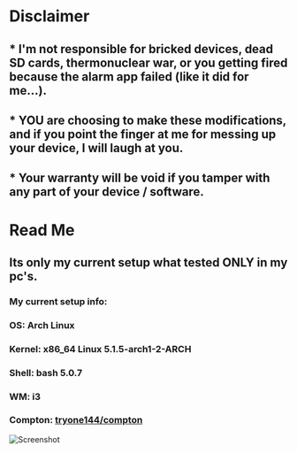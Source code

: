 # Disclaimer
## * I'm not responsible for bricked devices, dead SD cards, thermonuclear war, or you getting fired because the alarm app failed (like it did for me...). 
## * YOU are choosing to make these modifications, and if you point the finger at me for messing up your device, I will laugh at you. 
## * Your warranty will be void if you tamper with any part of your device / software.

# Read Me

## Its only my current setup what tested ONLY in my pc's.
### My current setup info:

### OS: Arch Linux
### Kernel: x86_64 Linux 5.1.5-arch1-2-ARCH
### Shell: bash 5.0.7
### WM: i3
### Compton: [tryone144/compton](https://github.com/tryone144/compton)

![Screenshot](master/screenshots/2019-05-30.jpg)
